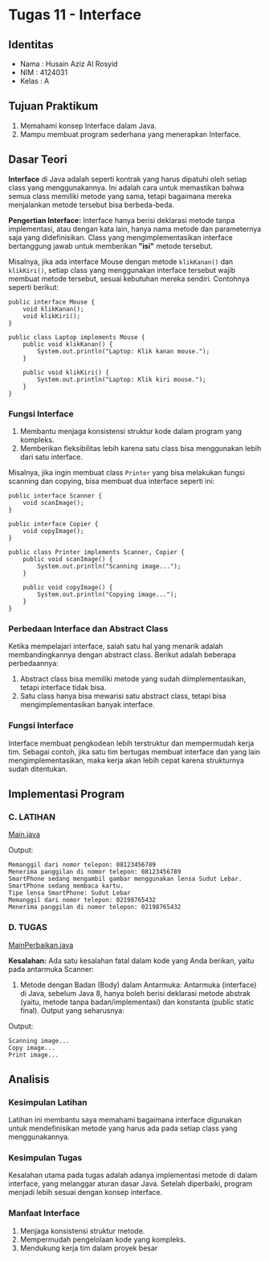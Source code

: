 # Tugas 11 - Interface
## Identitas
- Nama	: Husain Aziz Al Rosyid
- NIM	: 4124031
- Kelas	: A

## Tujuan Praktikum
1.	Memahami konsep Interface dalam Java.
2.	Mampu membuat program sederhana yang menerapkan Interface.

## Dasar Teori
**Interface** di Java adalah seperti kontrak yang harus dipatuhi oleh setiap class yang menggunakannya. Ini adalah cara untuk memastikan bahwa semua class memiliki metode yang sama, tetapi bagaimana mereka menjalankan metode tersebut bisa berbeda-beda.

**Pengertian Interface:** Interface hanya berisi deklarasi metode tanpa implementasi, atau dengan kata lain, hanya nama metode dan parameternya saja yang didefinisikan. Class yang mengimplementasikan interface bertanggung jawab untuk memberikan **"isi"** metode tersebut.

Misalnya, jika ada interface Mouse dengan metode `klikKanan()` dan `klikKiri()`, setiap class yang menggunakan interface tersebut wajib membuat metode tersebut, sesuai kebutuhan mereka sendiri. Contohnya seperti berikut:
```
public interface Mouse {
    void klikKanan();
    void klikKiri();
}

public class Laptop implements Mouse {
    public void klikKanan() {
        System.out.println("Laptop: Klik kanan mouse.");
    }

    public void klikKiri() {
        System.out.println("Laptop: Klik kiri mouse.");
    }
}
```

### Fungsi Interface
1.	Membantu menjaga konsistensi struktur kode dalam program yang kompleks.
2.	Memberikan fleksibilitas lebih karena satu class bisa menggunakan lebih dari satu interface.

Misalnya, jika ingin membuat class `Printer` yang bisa melakukan fungsi scanning dan copying, bisa membuat dua interface seperti ini:
```
public interface Scanner {
    void scanImage();
}

public interface Copier {
    void copyImage();
}

public class Printer implements Scanner, Copier {
    public void scanImage() {
        System.out.println("Scanning image...");
    }

    public void copyImage() {
        System.out.println("Copying image...");
    }
}
```

### Perbedaan Interface dan Abstract Class
Ketika mempelajari interface, salah satu hal yang menarik adalah membandingkannya dengan abstract class. Berikut adalah beberapa perbedaannya:
1.	Abstract class bisa memiliki metode yang sudah diimplementasikan, tetapi interface tidak bisa.
2.	Satu class hanya bisa mewarisi satu abstract class, tetapi bisa mengimplementasikan banyak interface.

### Fungsi Interface
Interface membuat pengkodean lebih terstruktur dan mempermudah kerja tim. Sebagai contoh, jika satu tim bertugas membuat interface dan yang lain mengimplementasikan, maka kerja akan lebih cepat karena strukturnya sudah ditentukan.

## Implementasi Program
### C. LATIHAN
[Main.java](Main.java)

Output:
```
Memanggil dari nomor telepon: 08123456789
Menerima panggilan di nomor telepon: 08123456789
SmartPhone sedang mengambil gambar menggunakan lensa Sudut Lebar.
SmartPhone sedang membaca kartu.
Tipe lensa SmartPhone: Sudut Lebar
Memanggil dari nomor telepon: 02198765432
Menerima panggilan di nomor telepon: 02198765432
```

### D. TUGAS
[MainPerbaikan.java](MainPerbaikan.java)

**Kesalahan:**
Ada satu kesalahan fatal dalam kode yang Anda berikan, yaitu pada antarmuka Scanner:
1.	Metode dengan Badan (Body) dalam Antarmuka: Antarmuka (interface) di Java, sebelum Java 8, hanya boleh berisi deklarasi metode abstrak (yaitu, metode tanpa badan/implementasi) dan konstanta (public static final).
Output yang seharusnya:

Output:
```
Scanning image...
Copy image...
Print image...
```
## Analisis
### Kesimpulan Latihan
Latihan ini membantu saya memahami bagaimana interface digunakan untuk mendefinisikan metode yang harus ada pada setiap class yang menggunakannya.
### Kesimpulan Tugas
Kesalahan utama pada tugas adalah adanya implementasi metode di dalam interface, yang melanggar aturan dasar Java. Setelah diperbaiki, program menjadi lebih sesuai dengan konsep interface.
### Manfaat Interface
1.	Menjaga konsistensi struktur metode.
2.	Mempermudah pengelolaan kode yang kompleks.
3.	Mendukung kerja tim dalam proyek besar
